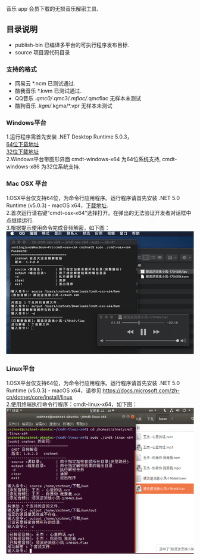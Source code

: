 音乐 app 会员下载的无损音乐解密工具.   
## 目录说明    
- publish-bin 已编译多平台的可执行程序发布目标.   
- source 项目源代码目录   
### 支持的格式      
- 网易云    *.ncm  已测试通过.      
- 酷我音乐  *.kwm  已测试通过.      
- QQ音乐    *.qmc0/*.qmc3/*.mflac/*.qmcflac  无样本未测试      
- 酷狗音乐  *.kgm/*.kgma/*.vpr   无样本未测试           
### Windows平台   
1.运行程序需首先安装 .NET Desktop Runtime 5.0.3，    
  [64位下载地址](https://download.visualstudio.microsoft.com/download/pr/c6541c87-42f2-4c5d-b6db-2df0dade5e00/13e89a5fec3ddb224cd93dd18b0761ff/windowsdesktop-runtime-5.0.3-win-x64.exe)     
  [32位下载地址](https://download.visualstudio.microsoft.com/download/pr/a8dcbda1-8720-453c-9ec6-5a9d90935643/28754321a8b966f1ce837e6f59035b48/windowsdesktop-runtime-5.0.3-win-x86.exe)    
2.Windows平台带图形界面 cmdt-windows-x64 为64位系统支持, cmdt-windows-x86 为32位系统支持.   
### Mac OSX 平台   
1.OSX平台仅支持64位，为命令行应用程序。运行程序请首先安装 .NET 5.0 Runtime (v5.0.3) - macOS x64，[下载地址](https://download.visualstudio.microsoft.com/download/pr/60a8becd-ff61-4e17-8329-4d85f9d1e3b9/06ef79dad25a85905afbb3965f613bad/dotnet-runtime-5.0.3-osx-x64.pkg).     
2.首次运行请右键“cmdt-osx-x64”选择打开。在弹出的无法验证开发者对话框中点继续运行.     
3.根据提示使用命令完成音频解密，如下图：    
![](https://raw.githubusercontent.com/cnzhnet/cnzhnet.music_decrypt/main/publish-bin/OSX%E8%BF%90%E8%A1%8C%E7%A4%BA%E4%BE%8B.png)
### Linux平台
1.OSX平台仅支持64位，为命令行应用程序。运行程序请首先安装 .NET 5.0 Runtime (v5.0.3) - macOS x64，请参见:https://docs.microsoft.com/zh-cn/dotnet/core/install/linux   
2.使用终端执行命令行程序：cmdt-linux-x64，如下图：
![](https://raw.githubusercontent.com/cnzhnet/cnzhnet.music_decrypt/main/publish-bin/Linux%E8%BF%90%E8%A1%8C%E7%A4%BA%E4%BE%8B.png)
